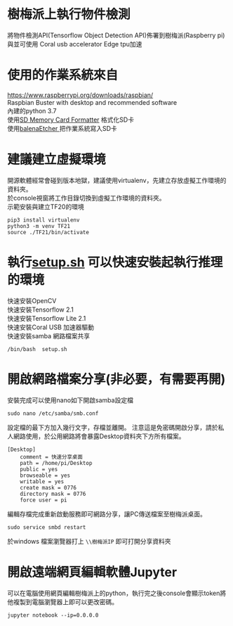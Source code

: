 # 樹梅派上執行物件檢測
將物件檢測API(Tensorflow Object Detection API)佈署到樹梅派(Raspberry pi) 與並可使用 Coral usb accelerator Edge tpu加速

# 使用的作業系統來自
https://www.raspberrypi.org/downloads/raspbian/  
Raspbian Buster with desktop and recommended software  
內建的python 3.7  
使用[SD Memory Card Formatter](https://www.sdcard.org/downloads/formatter/) 格式化SD卡  
使用[balenaEtcher ](https://www.balena.io/etcher/) 把作業系統寫入SD卡  

# 建議建立虛擬環境
開源軟體經常會碰到版本地獄，建議使用virtualenv，先建立存放虛擬工作環境的資料夾。  
於console視窗將工作目錄切換到虛擬工作環境的資料夾。  
示範安裝與建立TF20的環境  
```
pip3 install virtualenv  
python3 -m venv TF21  
source ./TF21/bin/activate  
```
# 執行[setup.sh](https://github.com/aaasdream/Raspberrypi_ObjectDetection/blob/master/setup.sh) 可以快速安裝起執行推理的環境
快速安裝OpenCV  
快速安裝Tensorflow 2.1  
快速安裝Tensorflow Lite 2.1  
快速安裝Coral USB 加速器驅動  
快速安裝samba 網路檔案共享  
```
/bin/bash  setup.sh  
```
# 開啟網路檔案分享(非必要，有需要再開)  
安裝完成可以使用nano如下開啟samba設定檔
```
sudo nano /etc/samba/smb.conf
```
設定檔的最下方加入幾行文字，存檔並離開。 注意這是免密碼開啟分享，請於私人網路使用，於公用網路將會暴露Desktop資料夾下方所有檔案。  
```
[Desktop]
    comment = 快速分享桌面
    path = /home/pi/Desktop
    public = yes
    browseable = yes
    writable = yes
    create mask = 0776
    directory mask = 0776
    force user = pi
```
編輯存檔完成重新啟動服務即可網路分享，讓PC傳送檔案至樹梅派桌面。  
```
sudo service smbd restart
```
於windows 檔案瀏覽器打上 ```\\樹梅派IP``` 即可打開分享資料夾   

# 開啟遠端網頁編輯軟體Jupyter
可以在電腦使用網頁編輯樹梅派上的python，執行完之後console會顯示token將他複製到電腦瀏覽器上即可以更改密碼。  
```
jupyter notebook --ip=0.0.0.0
```
